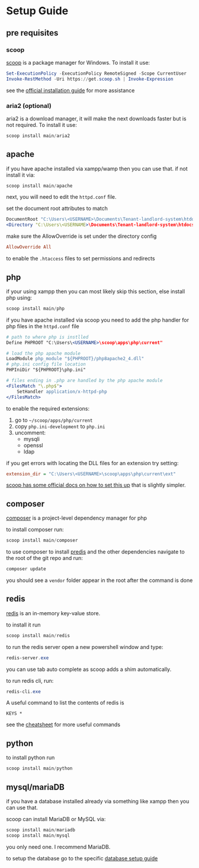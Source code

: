 # Setup Guide

## pre requisites

### scoop

[scoop](https://scoop.sh/) is a package manager for Windows. 
To install it use:

```powershell
Set-ExecutionPolicy -ExecutionPolicy RemoteSigned -Scope CurrentUser
Invoke-RestMethod -Uri https://get.scoop.sh | Invoke-Expression
```

see the [official installation guide](https://github.com/ScoopInstaller/Install) for more assistance

### aria2 (optional)

aria2 is a download manager, it will make the next downloads faster but is not required. To install it use:
```powershell
scoop install main/aria2
```

## apache

if you have apache installed via xampp/wamp then you can use that.
if not install it via: 
```powershell
scoop install main/apache
```

next, you will need to edit the `httpd.conf` file.

set the document root attributes to match

```apache
DocumentRoot "C:\Users\<USERNAME>\Documents\Tenant-landlord-system\htdocs"
<Directory "C:\Users\<USERNAME>\Documents\Tenant-landlord-system\htdocs">
```

make sure the AllowOverride is set under the directory config 
```ini
AllowOverride All
```
to enable the `.htaccess` files to set permissions and redirects

## php

if your using xampp then you can most likely skip this section,
else install php using:
```powershell
scoop install main/php
```

if you have apache installed via scoop you need to add the php handler for php files in the `httpd.conf` file
```apache
# path to where php is instlled
Define PHPROOT "C:\Users\<USERNAME>\scoop\apps\php\current"

# load the php apache module
LoadModule php_module "${PHPROOT}/php8apache2_4.dll"
# php.ini config file location
PHPIniDir "${PHPROOT}\php.ini"

# files ending in .php are handled by the php apache module
<FilesMatch "\.php$">
    SetHandler application/x-httpd-php
</FilesMatch>
```

to enable the required extensions: 
1) go to `~/scoop/apps/php/current`
2) copy `php.ini-development` to `php.ini`
3) uncomment:
    - mysqli
    - openssl
    - ldap

if you get errors with locating the DLL files for an extension try setting:
```ini
extension_dir = "C:\Users\<USERNAME>\scoop\apps\php\current\ext"
```

[scoop has some official docs on how to set this up](https://github.com/ScoopInstaller/Scoop/wiki/Apache-with-PHP) that is slightly simpler.

## composer
[composer](https://getcomposer.org/) is a project-level dependency manager for php

to install composer run:
```powershell
scoop install main/composer
```

to use composer to install [predis](https://github.com/predis/predis) and the other dependencies navigate to the root of the git repo and run:
```powershell
composer update
```

you should see a `vendor` folder appear in the root after the command is done

## redis

[redis](https://redis.io/) is an in-memory key-value store.

to install it run
```powershell
scoop install main/redis
```

to run the redis server open a new powershell window and type:
```powershell
redis-server.exe
```
you can use tab auto complete as scoop adds a shim automatically.

to run redis cli, run:
```powershell
redis-cli.exe
```

A useful command to list the contents of redis is
```
KEYS *
```

see the [cheatsheet](https://developer.redis.com/howtos/quick-start/cheat-sheet/) for more useful commands

## python

to install python run
```powershell
scoop install main/python
```

## mysql/mariaDB

if you have a database installed already via something like xampp then you can use that.

scoop can install MariaDB or MySQL via:
```powershell
scoop install main/mariadb
scoop install main/mysql
```

you only need one. I recommend MariaDB.

to setup the database go to the specific [database setup guide](https://github.com/Sovietsupporter69/Tenant-landlord-system/blob/master/database/docs.md)